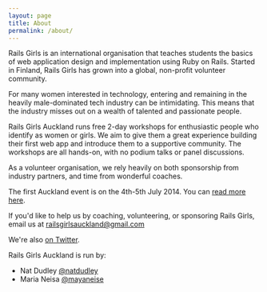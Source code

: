 ```yaml
---
layout: page
title: About
permalink: /about/
---
```


Rails Girls is an international organisation that teaches students the basics of web application design and implementation using Ruby on Rails. Started in Finland, Rails Girls has grown into a global, non-profit volunteer community.

For many women interested in technology, entering and remaining in the heavily male-dominated tech industry can be intimidating. This means that the industry misses out on a wealth of talented and passionate people.

Rails Girls Auckland runs free 2-day workshops for enthusiastic people who identify as women or girls. We aim to give them a great experience building their first web app and introduce them to a supportive community. The workshops are all hands-on, with no podium talks or panel discussions.

As a volunteer organisation, we rely heavily on both sponsorship from industry partners, and time from wonderful coaches.

The first Auckland event is on the 4th-5th July 2014. You can [read more here](http://railsgirls.com/auckland).

If you'd like to help us by coaching, volunteering, or sponsoring Rails Girls, email us at <railsgirlsauckland@gmail.com>

We're also [on Twitter](http://twitter.com/railsgirlsakl).

Rails Girls Auckland is run by:

- Nat Dudley [@natdudley](http://twitter.com/natdudley)
- Maria Neisa [@mayaneise](http://twitter.com/mayaneise)

